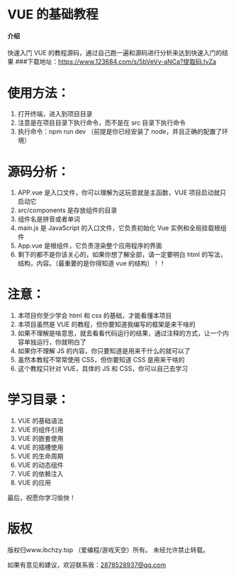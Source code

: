 # VUE 的基础教程

#### 介绍

快速入门 VUE 的教程源码，通过自己跑一遍和源码进行分析来达到快速入门的结果
###下载地址：https://www.123684.com/s/5bVeVv-aNCa?提取码:IvZa

# 使用方法：

1. 打开终端，进入到项目目录
2. 注意是在项目目录下执行命令，而不是在 src 目录下执行命令
3. 执行命令：npm run dev
   （前提是你已经安装了 node，并且正确的配置了环境）

# 源码分析：

1. APP.vue 是入口文件，你可以理解为这玩意就是主函数，VUE 项目启动就只启动它
2. src/components 是存放组件的目录
3. 组件名是拼音或者单词
4. main.js 是 JavaScript 的入口文件，它负责初始化 Vue 实例和全局挂载根组件
5. App.vue 是根组件，它负责渲染整个应用程序的界面
6. 剩下的都不是你该关心的，如果你想了解全部，请一定要明白 html 的写法，结构，内容。（最重要的是你得知道 vue 的结构）！！

# 注意：

1. 本项目你至少学会 html 和 css 的基础，才能看懂本项目
2. 本项目虽然是 VUE 的教程，但你要知道我编写的框架是来干啥的
3. 如果不理解是啥意思，就去看看代码运行的结果，通过注释的方式，让一个内容单独运行，你就明白了
4. 如果你不理解 JS 的内容，你只要知道是用来干什么的就可以了
5. 虽然本教程不常常使用 CSS，但你要知道 CSS 是用来干啥的
6. 这个教程只针对 VUE，具体的 JS 和 CSS，你可以自己去学习

# 学习目录：

1. VUE 的基础语法
2. VUE 的组件引用
3. VUE 的嵌套使用
4. VUE 的插槽使用
5. VUE 的生命周期
6. VUE 的动态组件
7. VUE 的依赖注入
8. VUE 的应用

最后，祝愿你学习愉快！

# 版权

版权归www.ibchzy.top （爱编程/游戏天空）所有。
未经允许禁止转载。

如果有意见和建议，欢迎联系我：2878528937@qq.com
